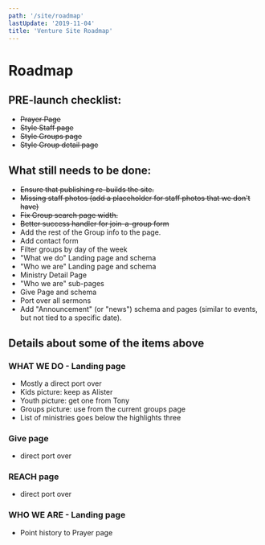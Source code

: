 ```yaml
---
path: '/site/roadmap'
lastUpdate: '2019-11-04'
title: 'Venture Site Roadmap'
---
```


# Roadmap

## PRE-launch checklist:

-   ~~Prayer Page~~
-   ~~Style Staff page~~
-   ~~Style Groups page~~
-   ~~Style Group detail page~~

## What still needs to be done:

-   ~~Ensure that publishing re-builds the site.~~
-   ~~Missing staff photos (add a placeholder for staff photos that we don't have)~~
-   ~~Fix Group search page width.~~
-   ~~Better success handler for join-a-group form~~
-   Add the rest of the Group info to the page.
-   Add contact form
-   Filter groups by day of the week
-   "What we do" Landing page and schema
-   "Who we are" Landing page and schema
-   Ministry Detail Page
-   "Who we are" sub-pages
-   Give Page and schema
-   Port over all sermons
-   Add "Announcement" (or "news") schema and pages (similar to events, but not tied to a specific date).

## Details about some of the items above

### WHAT WE DO - Landing page

-   Mostly a direct port over
-   Kids picture: keep as Alister
-   Youth picture: get one from Tony
-   Groups picture: use from the current groups page
-   List of ministries goes below the highlights three

### Give page

-   direct port over

### REACH page

-   direct port over

### WHO WE ARE - Landing page

-   Point history to Prayer page
